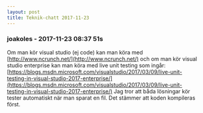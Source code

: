```yaml
---
layout: post
title: Teknik-chatt 2017-11-23
---
```

### joakoles - 2017-11-23 08:37 51s
Om man kör visual studio (ej code) kan man köra med [http://www.ncrunch.net/](http://www.ncrunch.net/) och om man kör visual studio enterprise kan man köra med live unit testing som ingår: [https://blogs.msdn.microsoft.com/visualstudio/2017/03/09/live-unit-testing-in-visual-studio-2017-enterprise/](https://blogs.msdn.microsoft.com/visualstudio/2017/03/09/live-unit-testing-in-visual-studio-2017-enterprise/) Jag tror att båda lösningar kör tester automatiskt när man sparat en fil. Det stämmer att koden kompileras först.
